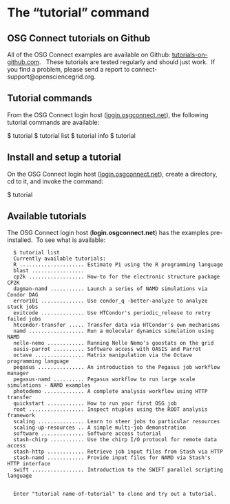 # The “tutorial” command

OSG Connect tutorials on Github
-------------------------------

All of the OSG Connect examples are available on
Github: [tutorials-on-github.com](<https://github.com/CI-Connect>).   These
tutorials are tested regularly and should just work.  If you find a problem,
please send a report to connect-support\@opensciencegrid.org.

Tutorial commands
-----------------

From the OSG Connect login host
([login.osgconnect.net](<http://login.osgconnect.net/>)), the following tutorial
commands are available:

  $ tutorial
  $ tutorial list
  $ tutorial info <tutorial-name>
  $ tutorial <tutorial-name>

Install and setup a tutorial
----------------------------

On the OSG Connect login host
([login.osgconnect.net](<http://login.osgconnect.net/>)), create a directory, cd
to it, and invoke the command:

  $ tutorial <tutorial-name>

Available tutorials
-------------------

The OSG Connect login host (**login.osgconnect.net**) has the examples
pre-installed.  To see what is available:

```
  $ tutorial list
  Currently available tutorials:
  R ..................... Estimate Pi using the R programming language
  blast .................
  cp2k .................. How-to for the electronic structure package CP2K
  dagman-namd ........... Launch a series of NAMD simulations via Condor DAG
  error101 .............. Use condor_q -better-analyze to analyze stuck jobs
  exitcode .............. Use HTCondor's periodic_release to retry failed jobs
  htcondor-transfer ..... Transfer data via HTCondor's own mechanisms
  namd .................. Run a molecular dynamics simulation using NAMD
  nelle-nemo ............ Running Nelle Nemo's goostats on the grid
  oasis-parrot .......... Software access with OASIS and Parrot
  octave ................ Matrix manipulation via the Octave programming language
  pegasus ............... An introduction to the Pegasus job workflow manager
  pegasus-namd .......... Pegasus workflow to run large scale simulations - NAMD examples
  photodemo ............. A complete analysis workflow using HTTP transfer
  quickstart ............ How to run your first OSG job
  root .................. Inspect ntuples using the ROOT analysis framework
  scaling ............... Learn to steer jobs to particular resources
  scaling-up-resources .. A simple multi-job demonstration
  software .............. Software access tutorial
  stash-chirp ........... Use the chirp I/O protocol for remote data access
  stash-http ............ Retrieve job input files from Stash via HTTP
  stash-namd ............ Provide input files for NAMD via Stash's HTTP interface
  swift ................. Introduction to the SWIFT parallel scripting language
  
  
  Enter "tutorial name-of-tutorial" to clone and try out a tutorial.
```
